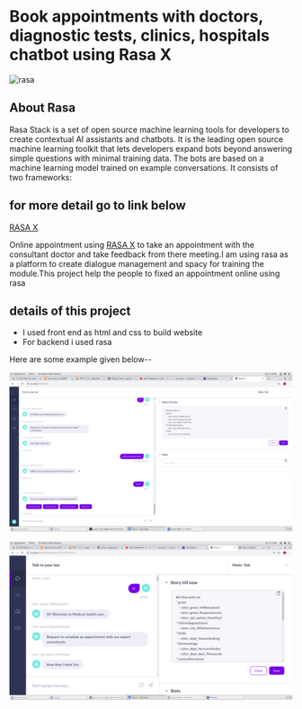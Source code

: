 #  Book appointments with doctors, diagnostic tests, clinics, hospitals chatbot using Rasa X

![rasa](https://d2z6c3c3r6k4bx.cloudfront.net/uploads/event/logo/1077848/2ed953fb073b5e91df6a2e4e10b20578.png)

## About Rasa

Rasa Stack is a set of open source machine learning tools for developers to create contextual AI assistants and chatbots. It is the leading open source machine learning toolkit that lets developers expand bots beyond answering simple questions with minimal training data. The bots are based on a machine learning model trained on example conversations. It consists of two frameworks:

## for more detail go to link below
[RASA X](https://rasa.com/docs/rasa/user-guide/installation/)

Online appointment using [RASA X](https://rasa.com/docs/rasa/user-guide/installation/) to take an appointment with the consultant doctor and take feedback from there meeting.I am using  rasa as a platform to create dialogue management and spacy for training the module.This project help the people to fixed an appointment online using rasa

## details of this project
* I used front end as html and css to build website 
* For backend i used rasa 

Here are some example given below--

![screenshot](https://github.com/MohammadSarfaraz/Online_appointment/blob/master/Screenshot%20from%202019-11-12%2015-40-52.png)

![Markdown logo](https://github.com/MohammadSarfaraz/Online_appointment/blob/master/Screenshot%20from%202019-11-12%2015-52-32.png)





